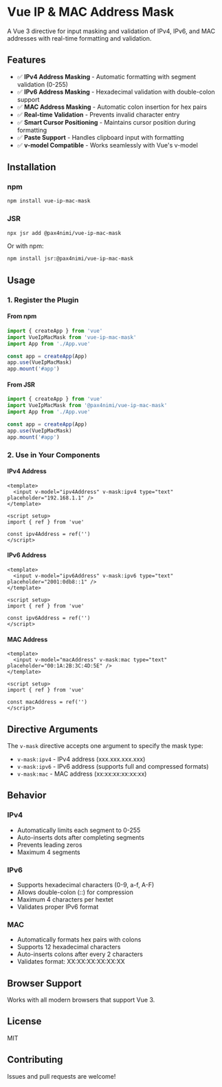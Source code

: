 # Vue IP & MAC Address Mask

A Vue 3 directive for input masking and validation of IPv4, IPv6, and MAC addresses with real-time formatting and validation.

## Features

- ✅ **IPv4 Address Masking** - Automatic formatting with segment validation (0-255)
- ✅ **IPv6 Address Masking** - Hexadecimal validation with double-colon support
- ✅ **MAC Address Masking** - Automatic colon insertion for hex pairs
- ✅ **Real-time Validation** - Prevents invalid character entry
- ✅ **Smart Cursor Positioning** - Maintains cursor position during formatting
- ✅ **Paste Support** - Handles clipboard input with formatting
- ✅ **v-model Compatible** - Works seamlessly with Vue's v-model

## Installation

### npm

```bash
npm install vue-ip-mac-mask
```

### JSR

```bash
npx jsr add @pax4nimi/vue-ip-mac-mask
```

Or with npm:

```bash
npm install jsr:@pax4nimi/vue-ip-mac-mask
```

## Usage

### 1. Register the Plugin

#### From npm

```javascript
import { createApp } from 'vue'
import VueIpMacMask from 'vue-ip-mac-mask'
import App from './App.vue'

const app = createApp(App)
app.use(VueIpMacMask)
app.mount('#app')
```

#### From JSR

```javascript
import { createApp } from 'vue'
import VueIpMacMask from '@pax4nimi/vue-ip-mac-mask'
import App from './App.vue'

const app = createApp(App)
app.use(VueIpMacMask)
app.mount('#app')
```

### 2. Use in Your Components

#### IPv4 Address

```vue
<template>
  <input v-model="ipv4Address" v-mask:ipv4 type="text" placeholder="192.168.1.1" />
</template>

<script setup>
import { ref } from 'vue'

const ipv4Address = ref('')
</script>
```

#### IPv6 Address

```vue
<template>
  <input v-model="ipv6Address" v-mask:ipv6 type="text" placeholder="2001:0db8::1" />
</template>

<script setup>
import { ref } from 'vue'

const ipv6Address = ref('')
</script>
```

#### MAC Address

```vue
<template>
  <input v-model="macAddress" v-mask:mac type="text" placeholder="00:1A:2B:3C:4D:5E" />
</template>

<script setup>
import { ref } from 'vue'

const macAddress = ref('')
</script>
```

## Directive Arguments

The `v-mask` directive accepts one argument to specify the mask type:

- `v-mask:ipv4` - IPv4 address (xxx.xxx.xxx.xxx)
- `v-mask:ipv6` - IPv6 address (supports full and compressed formats)
- `v-mask:mac` - MAC address (xx:xx:xx:xx:xx:xx)

## Behavior

### IPv4
- Automatically limits each segment to 0-255
- Auto-inserts dots after completing segments
- Prevents leading zeros
- Maximum 4 segments

### IPv6
- Supports hexadecimal characters (0-9, a-f, A-F)
- Allows double-colon (::) for compression
- Maximum 4 characters per hextet
- Validates proper IPv6 format

### MAC
- Automatically formats hex pairs with colons
- Supports 12 hexadecimal characters
- Auto-inserts colons after every 2 characters
- Validates format: XX:XX:XX:XX:XX:XX

## Browser Support

Works with all modern browsers that support Vue 3.

## License

MIT

## Contributing

Issues and pull requests are welcome!

